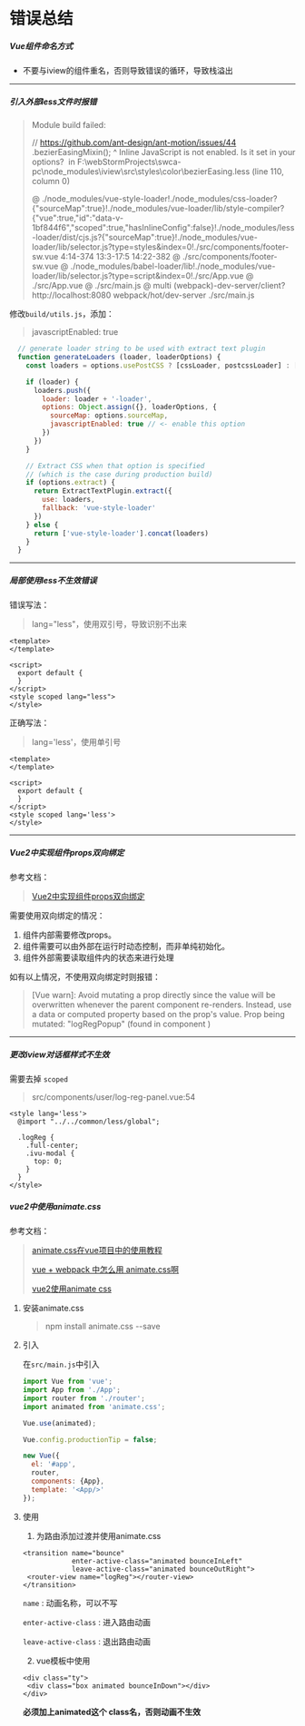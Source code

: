 # 错误总结

##### Vue组件命名方式

* 不要与iview的组件重名，否则导致错误的循环，导致栈溢出

----

##### 引入外部less文件时报错

> Module build failed: 
>
> // https://github.com/ant-design/ant-motion/issues/44
> .bezierEasingMixin();
> ^
> Inline JavaScript is not enabled. Is it set in your options?
> ​      in F:\webStormProjects\swca-pc\node_modules\iview\src\styles\color\bezierEasing.less (line 110, column 0)
>
>  @ ./node_modules/vue-style-loader!./node_modules/css-loader?{"sourceMap":true}!./node_modules/vue-loader/lib/style-compiler?{"vue":true,"id":"data-v-1bf844f6","scoped":true,"hasInlineConfig":false}!./node_modules/less-loader/dist/cjs.js?{"sourceMap":true}!./node_modules/vue-loader/lib/selector.js?type=styles&index=0!./src/components/footer-sw.vue 4:14-374 13:3-17:5 14:22-382
>  @ ./src/components/footer-sw.vue
>  @ ./node_modules/babel-loader/lib!./node_modules/vue-loader/lib/selector.js?type=script&index=0!./src/App.vue
>  @ ./src/App.vue
>  @ ./src/main.js
>  @ multi (webpack)-dev-server/client?http://localhost:8080 webpack/hot/dev-server ./src/main.js

修改`build/utils.js`，添加：

> javascriptEnabled: true 

```js
  // generate loader string to be used with extract text plugin
  function generateLoaders (loader, loaderOptions) {
    const loaders = options.usePostCSS ? [cssLoader, postcssLoader] : [cssLoader]

    if (loader) {
      loaders.push({
        loader: loader + '-loader',
        options: Object.assign({}, loaderOptions, {
          sourceMap: options.sourceMap,
          javascriptEnabled: true // <- enable this option
        })
      })
    }

    // Extract CSS when that option is specified
    // (which is the case during production build)
    if (options.extract) {
      return ExtractTextPlugin.extract({
        use: loaders,
        fallback: 'vue-style-loader'
      })
    } else {
      return ['vue-style-loader'].concat(loaders)
    }
  }
```

----

##### 局部使用less不生效错误

 错误写法：

> lang="less"，使用双引号，导致识别不出来

```vue
<template>
</template>

<script>
  export default {
  }
</script>
<style scoped lang="less">
</style>
```

正确写法：

> lang='less'，使用单引号

```vue
<template>
</template>

<script>
  export default {
  }
</script>
<style scoped lang='less'>
</style>
```

----

##### Vue2中实现组件props双向绑定

参考文档：

> [Vue2中实现组件props双向绑定](https://www.cnblogs.com/xxcanghai/p/6124699.html)

需要使用双向绑定的情况：

1. 组件内部需要修改props。
2. 组件需要可以由外部在运行时动态控制，而非单纯初始化。
3. 组件外部需要读取组件内的状态来进行处理

如有以上情况，不使用双向绑定时则报错：

> [Vue warn]: Avoid mutating a prop directly since the value will be overwritten whenever the parent component re-renders. Instead, use a data or computed property based on the prop's value. Prop being mutated: "logRegPopup" (found in component )

----

##### 更改iview对话框样式不生效

需要去掉 `scoped`

>  src/components/user/log-reg-panel.vue:54

```vue
<style lang='less'>
  @import "../../common/less/global";

  .logReg {
    .full-center;
    .ivu-modal {
      top: 0;
    }
  }
</style>
```

##### vue2中使用animate.css

参考文档：

> [animate.css在vue项目中的使用教程](https://www.jb51.net/article/145090.htm)
>
> [vue + webpack 中怎么用 animate.css啊](https://segmentfault.com/q/1010000007871345)
>
> [vue2使用animate css](https://blog.csdn.net/qq_25804071/article/details/70911421)

1. 安装animate.css

   > npm install animate.css --save

2. 引入

   在`src/main.js`中引入

   ```javascript
   import Vue from 'vue';
   import App from './App';
   import router from './router';
   import animated from 'animate.css';
   
   Vue.use(animated);
   
   Vue.config.productionTip = false;
   
   new Vue({
     el: '#app',
     router,
     components: {App},
     template: '<App/>'
   });
   
   ```

3. 使用

   1. 为路由添加过渡并使用animate.css

   ```vue
   <transition name="bounce" 
               enter-active-class="animated bounceInLeft" 
               leave-active-class="animated bounceOutRight">
   	<router-view name="logReg"></router-view>
   </transition>
   ```

   `name`  : 动画名称，可以不写

   `enter-active-class` : 进入路由动画

   `leave-active-class` : 退出路由动画

   2. vue模板中使用

   ```vue
   <div class="ty">
    <div class="box animated bounceInDown"></div>
   </div>
   ```

   **必须加上animated这个 class名，否则动画不生效**



